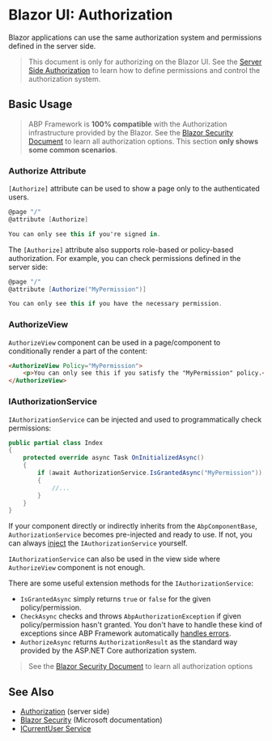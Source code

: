 # Blazor UI: Authorization

Blazor applications can use the same authorization system and permissions defined in the server side.

> This document is only for authorizing on the Blazor UI. See the [Server Side Authorization](../../Authorization.md) to learn how to define permissions and control the authorization system.

## Basic Usage

> ABP Framework is **100% compatible** with the Authorization infrastructure provided by the Blazor. See the [Blazor Security Document](https://docs.microsoft.com/en-us/aspnet/core/blazor/security/) to learn all authorization options. This section **only shows some common scenarios**.

### Authorize Attribute

`[Authorize]` attribute can be used to show a page only to the authenticated users.

````csharp
@page "/"
@attribute [Authorize]

You can only see this if you're signed in.
````

The `[Authorize]` attribute also supports role-based or policy-based authorization. For example, you can check permissions defined in the server side:

````csharp
@page "/"
@attribute [Authorize("MyPermission")]

You can only see this if you have the necessary permission.
````

### AuthorizeView

`AuthorizeView` component can be used in a page/component to conditionally render a part of the content:

````html
<AuthorizeView Policy="MyPermission">
    <p>You can only see this if you satisfy the "MyPermission" policy.</p>
</AuthorizeView>
````

### IAuthorizationService

`IAuthorizationService` can be injected and used to programmatically check permissions:

````csharp
public partial class Index
{
    protected override async Task OnInitializedAsync()
    {
        if (await AuthorizationService.IsGrantedAsync("MyPermission"))
        {
            //...
        }
    }
}
````

If your component directly or indirectly inherits from the `AbpComponentBase`, `AuthorizationService` becomes pre-injected and ready to use. If not, you can always [inject](../../Dependency-Injection.md) the `IAuthorizationService` yourself.

`IAuthorizationService` can also be used in the view side where `AuthorizeView` component is not enough.

There are some useful extension methods for the `IAuthorizationService`:

* `IsGrantedAsync` simply returns `true` or `false` for the given policy/permission.
* `CheckAsync` checks and throws `AbpAuthorizationException` if given policy/permission hasn't granted. You don't have to handle these kind of exceptions since ABP Framework automatically [handles errors](Error-Handling.md).
* `AuthorizeAsync` returns `AuthorizationResult` as the standard way provided by the ASP.NET Core authorization system.

> See the [Blazor Security Document](https://docs.microsoft.com/en-us/aspnet/core/blazor/security/) to learn all authorization options

## See Also

* [Authorization](../../Authorization.md) (server side)
* [Blazor Security](https://docs.microsoft.com/en-us/aspnet/core/blazor/security/) (Microsoft documentation)
* [ICurrentUser Service](CurrentUser.md)

